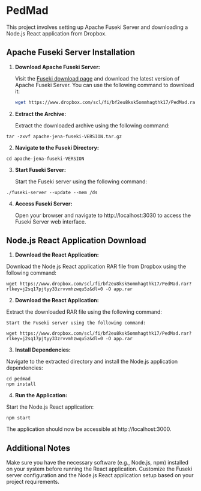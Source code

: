 # PedMad

This project involves setting up Apache Fuseki Server and downloading a Node.js React application from Dropbox.

## Apache Fuseki Server Installation

1. **Download Apache Fuseki Server:**

   Visit the [Fuseki download page](https://jena.apache.org/download/index.cgi) and download the latest version of Apache Fuseki Server. You can use the following command to download it:

   ```bash
   wget https://www.dropbox.com/scl/fi/bf2eu8ksk5ommhagthk17/PedMad.rar?rlkey=j2sq17pjtyy33zrvvmhzwqu5z&dl=0
 	```

1. **Extract the Archive:**

	Extract the downloaded archive using the following command:

 ``` 
 tar -zxvf apache-jena-fuseki-VERSION.tar.gz

 ```

2. **Navigate to the Fuseki Directory:**

  ``` 
cd apache-jena-fuseki-VERSION

 ```

3. **Start Fuseki Server:**

	Start the Fuseki server using the following command:
  ``` 
./fuseki-server --update --mem /ds

 ```

 4. **Access Fuseki Server:**

	Open your browser and navigate to http://localhost:3030 to access the Fuseki Server web interface.



## Node.js React Application Download



1. **Download the React Application:**

Download the Node.js React application RAR file from Dropbox using the following command:
  ``` 
wget https://www.dropbox.com/scl/fi/bf2eu8ksk5ommhagthk17/PedMad.rar?rlkey=j2sq17pjtyy33zrvvmhzwqu5z&dl=0 -O app.rar

 ```



2. **Download the React Application:**

Extract the downloaded RAR file using the following command:

	Start the Fuseki server using the following command:
  ``` 
wget https://www.dropbox.com/scl/fi/bf2eu8ksk5ommhagthk17/PedMad.rar?rlkey=j2sq17pjtyy33zrvvmhzwqu5z&dl=0 -O app.rar

 ```

3. **Install Dependencies:**

Navigate to the extracted directory and install the Node.js application dependencies:

  ``` 
cd pedmad
npm install
 ```

4. **Run the Application:**

Start the Node.js React application:

  ``` 
npm start

 ```

The application should now be accessible at http://localhost:3000.

## Additional Notes                
Make sure you have the necessary software (e.g., Node.js, npm) installed on your system before running the React application.
Customize the Fuseki server configuration and the Node.js React application setup based on your project requirements.
